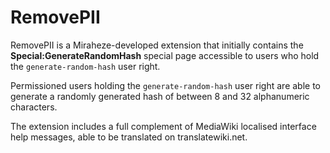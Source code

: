# RemovePII

RemovePII is a Miraheze-developed extension that initially contains the **Special:GenerateRandomHash** special page accessible to users who hold the `generate-random-hash` user right.

Permissioned users holding the `generate-random-hash` user right are able to generate a randomly generated hash of between 8 and 32 alphanumeric characters.

The extension includes a full complement of MediaWiki localised interface help messages, able to be translated on translatewiki.net.
